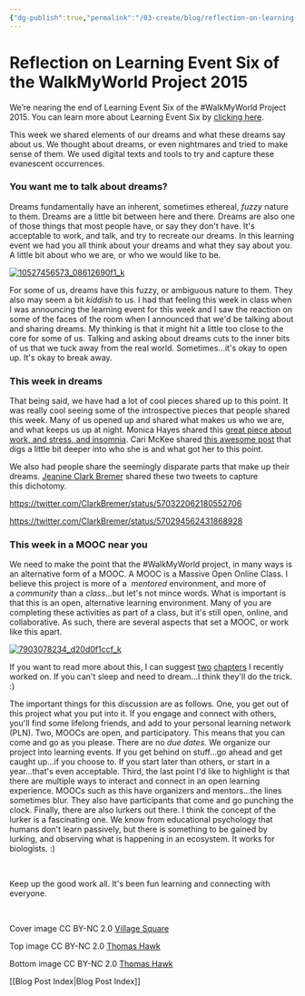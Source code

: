 ```yaml
---
{"dg-publish":true,"permalink":"/03-create/blog/reflection-on-learning-event-six-of-the-walk-my-world-project-2015/","title":"Reflection on Learning Event Six of the #WalkMyWorld Project 2015","tags":["walkmyworld"]}
---
```


# Reflection on Learning Event Six of the WalkMyWorld Project 2015

We’re nearing the end of Learning Event Six of the #WalkMyWorld Project 2015. You can learn more about Learning Event Six by [clicking here](https://sites.google.com/site/walkmyworldproject/2015-learning-events/i-dream).

This week we shared elements of our dreams and what these dreams say about us. We thought about dreams, or even nightmares and tried to make sense of them. We used digital texts and tools to try and capture these evanescent occurrences.

### You want me to talk about dreams?

Dreams fundamentally have an inherent, sometimes ethereal, _fuzzy_ nature to them. Dreams are a little bit between here and there. Dreams are also one of those things that most people have, or say they don't have. It's acceptable to work, and talk, and try to recreate our dreams. In this learning event we had you all think about your dreams and what they say about you. A little bit about who we are, or who we would like to be.

[![10527456573_08612690f1_k](images/10527456573_08612690f1_k-750x380.jpg)](http://wiobyrne.com/wp-content/uploads/2015/02/10527456573_08612690f1_k.jpg)

For some of us, dreams have this fuzzy, or ambiguous nature to them. They also may seem a bit _kiddish_ to us. I had that feeling this week in class when I was announcing the learning event for this week and I saw the reaction on some of the faces of the room when I announced that we'd be talking about and sharing dreams. My thinking is that it might hit a little too close to the core for some of us. Talking and asking about dreams cuts to the inner bits of us that we tuck away from the real world. Sometimes...it's okay to open up. It's okay to break away.

### This week in dreams

That being said, we have had a lot of cool pieces shared up to this point. It was really cool seeing some of the introspective pieces that people shared this week. Many of us opened up and shared what makes us who we are, and what keeps us up at night. Monica Hayes shared this [great piece about work, and stress, and insomnia](http://mhayes520.blogspot.com/2015/02/walkmyworld-week-6-dreams.html). Cari McKee shared [this awesome post](http://caribbeanslife.blogspot.com/2015/02/interview-with-god.html?spref=tw) that digs a little bit deeper into who she is and what got her to this point.

We also had people share the seemingly disparate parts that make up their dreams. [Jeanine Clark Bremer](https://twitter.com/ClarkBremer) shared these two tweets to capture this dichotomy.

https://twitter.com/ClarkBremer/status/570322062180552706

https://twitter.com/ClarkBremer/status/570294562431868928

### This week in a MOOC near you

We need to make the point that the #WalkMyWorld project, in many ways is an alternative form of a MOOC. A MOOC is a Massive Open Online Class. I believe this project is more of a  _mentored_ environment, and more of a _community_ than a _class_...but let's not mince words. What is important is that this is an open, alternative learning environment. Many of you are completing these activities as part of a class, but it's still open, online, and collaborative. As such, there are several aspects that set a MOOC, or work like this apart.

[![7903078234_d20d0f1ccf_k](images/7903078234_d20d0f1ccf_k-750x380.jpg)](http://wiobyrne.com/wp-content/uploads/2015/02/7903078234_d20d0f1ccf_k.jpg)

If you want to read more about this, I can suggest [two](https://www.academia.edu/10311797/Open_Learning_in_K-12_Online_and_Blended_Learning_Environments) [chapters](https://www.academia.edu/10311760/Research_on_Literacy_Instruction_and_Learning_in_Virtual_Blended_and_Hybrid_Learning_Environments) I recently worked on. If you can't sleep and need to dream...I think they'll do the trick. :)

The important things for this discussion are as follows. One, you get out of this project what you put into it. If you engage and connect with others, you'll find some lifelong friends, and add to your personal learning network (PLN). Two, MOOCs are open, and participatory. This means that you can come and go as you please. There are no _due dates_. We organize our project into learning events. If you get behind on stuff...go ahead and get caught up...if you choose to. If you start later than others, or start in a year...that's even acceptable. Third, the last point I'd like to highlight is that there are multiple ways to interact and connect in an open learning experience. MOOCs such as this have organizers and mentors...the lines sometimes blur. They also have participants that come and go punching the clock. Finally, there are also lurkers out there. I think the concept of the lurker is a fascinating one. We know from educational psychology that humans don't learn passively, but there is something to be gained by lurking, and observing what is happening in an ecosystem. It works for biologists. :)

 

Keep up the good work all. It's been fun learning and connecting with everyone.

 

Cover image CC BY-NC 2.0 [Village Square](https://www.flickr.com/photos/38971527@N04/5924949774)

Top image CC BY-NC 2.0 [Thomas Hawk](https://www.flickr.com/photos/thomashawk/10527456573/in/photolist-h3gY4X-q35jWz-r19X1-ieG1K8-6PJEf-6Kt1iw-6A9FcN-b3PeiK-N388V-hNhMzs-g4vbeY-64kK6t-r4KE3K-2nhQLy-SfvN-dSnFSs-kL8FNw-5MCSVb-pGaD6f-4HHdb5-9jfoK5-95z9Lt-7ScFer-5FJmky-2GhfCx-d3nkPy-4x6a9q-nRHXaw-bApkP2-zc6V3-aG4cbp-3bSby8-g28YAw-wjPLA-Ki1tM-3aeLWs-nRNxmV-4aeTmb-aczEeg-dpX7bx-ME3Yx-a6TZGW-48dWZU-ei6tx1-JQBap-eHpDwk-8KNc1z-GcZNf-a8kPo2-kYtGSe)

Bottom image CC BY-NC 2.0 [Thomas Hawk](https://www.flickr.com/photos/thomashawk/7903078234/in/photolist-d3nkPy-4x6a9q-nRHXaw-bApkP2-zc6V3-aG4cbp-3bSby8-g28YAw-wjPLA-Ki1tM-3aeLWs-nRNxmV-4aeTmb-aczEeg-dpX7bx-ME3Yx-a6TZGW-48dWZU-ei6tx1-JQBap-eHpDwk-8KNc1z-GcZNf-a8kPo2-kYtGSe-4JVgTS-6wAjAj-86ygiZ-bpeQXx-kWkot6-oU4HMG-giEUFu-dTnJxU-7jZNqG-8hBx6J-6PKbS-7pePtD-EDxpr-a7Gtce-8iPSFS-6n11kZ-boHbwY-8QVhXx-q3BhxU-pfp4AB-bAATrJ-ejS2jt-k8bVG-m9mukV-cJ9KVN)

[[Blog Post Index\|Blog Post Index]]